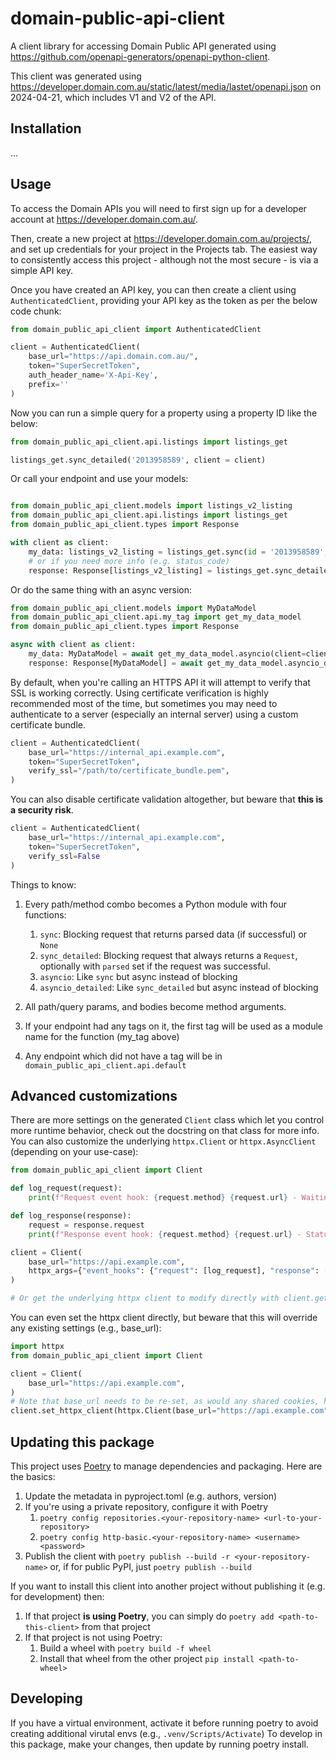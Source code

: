 # domain-public-api-client
A client library for accessing Domain Public API generated using https://github.com/openapi-generators/openapi-python-client.

This client was generated using https://developer.domain.com.au/static/latest/media/lastet/openapi.json on 2024-04-21, which includes V1 and V2 of the API.

## Installation

...

## Usage

To access the Domain APIs you will need to first sign up for a developer account at https://developer.domain.com.au/.

Then, create a new project at https://developer.domain.com.au/projects/,  and set up credentials for your project in the Projects tab. The easiest way to consistently access this project - although not the most secure - is via a simple API key.

Once you have created an API key, you can then create a client using `AuthenticatedClient`, providing your API key as the token as per the below code chunk:

```python
from domain_public_api_client import AuthenticatedClient

client = AuthenticatedClient(
    base_url="https://api.domain.com.au/", 
    token="SuperSecretToken",
    auth_header_name='X-Api-Key',
    prefix=''
)

```

Now you can run a simple query for a property using a property ID like the below:

```python
from domain_public_api_client.api.listings import listings_get

listings_get.sync_detailed('2013958589', client = client)
```

Or call your endpoint and use your models:

```python

from domain_public_api_client.models import listings_v2_listing
from domain_public_api_client.api.listings import listings_get
from domain_public_api_client.types import Response

with client as client:
    my_data: listings_v2_listing = listings_get.sync(id = '2013958589', client=client)
    # or if you need more info (e.g. status_code)
    response: Response[listings_v2_listing] = listings_get.sync_detailed(id = '2013958589', client=client)

```

Or do the same thing with an async version:

```python
from domain_public_api_client.models import MyDataModel
from domain_public_api_client.api.my_tag import get_my_data_model
from domain_public_api_client.types import Response

async with client as client:
    my_data: MyDataModel = await get_my_data_model.asyncio(client=client)
    response: Response[MyDataModel] = await get_my_data_model.asyncio_detailed(client=client)
```

By default, when you're calling an HTTPS API it will attempt to verify that SSL is working correctly. Using certificate verification is highly recommended most of the time, but sometimes you may need to authenticate to a server (especially an internal server) using a custom certificate bundle.

```python
client = AuthenticatedClient(
    base_url="https://internal_api.example.com", 
    token="SuperSecretToken",
    verify_ssl="/path/to/certificate_bundle.pem",
)
```

You can also disable certificate validation altogether, but beware that **this is a security risk**.

```python
client = AuthenticatedClient(
    base_url="https://internal_api.example.com", 
    token="SuperSecretToken", 
    verify_ssl=False
)
```

Things to know:
1. Every path/method combo becomes a Python module with four functions:
    1. `sync`: Blocking request that returns parsed data (if successful) or `None`
    1. `sync_detailed`: Blocking request that always returns a `Request`, optionally with `parsed` set if the request was successful.
    1. `asyncio`: Like `sync` but async instead of blocking
    1. `asyncio_detailed`: Like `sync_detailed` but async instead of blocking

1. All path/query params, and bodies become method arguments.
1. If your endpoint had any tags on it, the first tag will be used as a module name for the function (my_tag above)
1. Any endpoint which did not have a tag will be in `domain_public_api_client.api.default`

## Advanced customizations

There are more settings on the generated `Client` class which let you control more runtime behavior, check out the docstring on that class for more info. You can also customize the underlying `httpx.Client` or `httpx.AsyncClient` (depending on your use-case):

```python
from domain_public_api_client import Client

def log_request(request):
    print(f"Request event hook: {request.method} {request.url} - Waiting for response")

def log_response(response):
    request = response.request
    print(f"Response event hook: {request.method} {request.url} - Status {response.status_code}")

client = Client(
    base_url="https://api.example.com",
    httpx_args={"event_hooks": {"request": [log_request], "response": [log_response]}},
)

# Or get the underlying httpx client to modify directly with client.get_httpx_client() or client.get_async_httpx_client()
```

You can even set the httpx client directly, but beware that this will override any existing settings (e.g., base_url):

```python
import httpx
from domain_public_api_client import Client

client = Client(
    base_url="https://api.example.com",
)
# Note that base_url needs to be re-set, as would any shared cookies, headers, etc.
client.set_httpx_client(httpx.Client(base_url="https://api.example.com", proxies="http://localhost:8030"))
```

## Updating this package
This project uses [Poetry](https://python-poetry.org/) to manage dependencies  and packaging.  Here are the basics:
1. Update the metadata in pyproject.toml (e.g. authors, version)
1. If you're using a private repository, configure it with Poetry
    1. `poetry config repositories.<your-repository-name> <url-to-your-repository>`
    1. `poetry config http-basic.<your-repository-name> <username> <password>`
1. Publish the client with `poetry publish --build -r <your-repository-name>` or, if for public PyPI, just `poetry publish --build`

If you want to install this client into another project without publishing it (e.g. for development) then:
1. If that project **is using Poetry**, you can simply do `poetry add <path-to-this-client>` from that project
1. If that project is not using Poetry:
    1. Build a wheel with `poetry build -f wheel`
    1. Install that wheel from the other project `pip install <path-to-wheel>`

## Developing
If you have a virtual environment, activate it before running poetry to avoid creating additional virutal envs (e.g., `.venv/Scripts/Activate`)
To develop in this package, make your changes, then update by running poetry install.